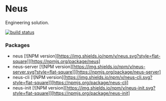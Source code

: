 # Neus

Engineering solution.

[![build status][travis-image]][travis-url]

[travis-image]: https://img.shields.io/travis/tvrcgo/neus.svg?style=flat-square
[travis-url]: https://travis-ci.org/tvrcgo/neus

### Packages

- neus [![NPM version][https://img.shields.io/npm/v/neus.svg?style=flat-square]][https://npmjs.org/package/neus]
- neus-server [![NPM version][https://img.shields.io/npm/v/neus-server.svg?style=flat-square]][https://npmjs.org/package/neus-server]
- neus-cli [![NPM version][https://img.shields.io/npm/v/neus-cli.svg?style=flat-square]][https://npmjs.org/package/neus-cli]
- neus-init [![NPM version][https://img.shields.io/npm/v/neus-init.svg?style=flat-square]][https://npmjs.org/package/neus-init]

